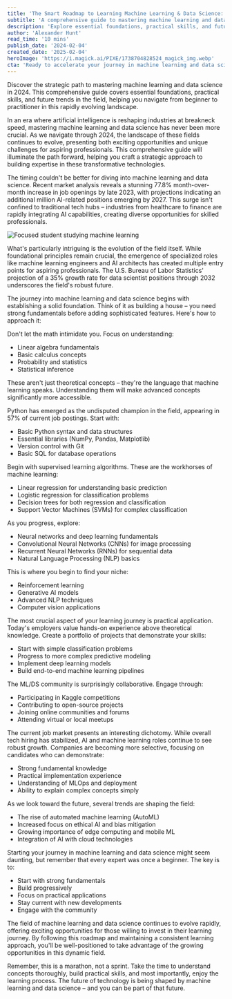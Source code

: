 ```yaml
---
title: 'The Smart Roadmap to Learning Machine Learning & Data Science: A Step-by-Step Guide'
subtitle: 'A comprehensive guide to mastering machine learning and data science in 2024'
description: 'Explore essential foundations, practical skills, and future trends in machine learning and data science. This guide helps you navigate from beginner to practitioner in this rapidly evolving landscape.'
author: 'Alexander Hunt'
read_time: '10 mins'
publish_date: '2024-02-04'
created_date: '2025-02-04'
heroImage: 'https://i.magick.ai/PIXE/1738704828524_magick_img.webp'
cta: 'Ready to accelerate your journey in machine learning and data science? Follow us on LinkedIn for daily insights, industry updates, and exclusive learning resources that will help you stay ahead in this dynamic field!'
---
```


Discover the strategic path to mastering machine learning and data science in 2024. This comprehensive guide covers essential foundations, practical skills, and future trends in the field, helping you navigate from beginner to practitioner in this rapidly evolving landscape.

In an era where artificial intelligence is reshaping industries at breakneck speed, mastering machine learning and data science has never been more crucial. As we navigate through 2024, the landscape of these fields continues to evolve, presenting both exciting opportunities and unique challenges for aspiring professionals. This comprehensive guide will illuminate the path forward, helping you craft a strategic approach to building expertise in these transformative technologies.

The timing couldn't be better for diving into machine learning and data science. Recent market analysis reveals a stunning 77.8% month-over-month increase in job openings by late 2023, with projections indicating an additional million AI-related positions emerging by 2027. This surge isn't confined to traditional tech hubs – industries from healthcare to finance are rapidly integrating AI capabilities, creating diverse opportunities for skilled professionals.

![Focused student studying machine learning](https://i.magick.ai/PIXE/1738704828528_magick_img.webp)

What's particularly intriguing is the evolution of the field itself. While foundational principles remain crucial, the emergence of specialized roles like machine learning engineers and AI architects has created multiple entry points for aspiring professionals. The U.S. Bureau of Labor Statistics' projection of a 35% growth rate for data scientist positions through 2032 underscores the field's robust future.

The journey into machine learning and data science begins with establishing a solid foundation. Think of it as building a house – you need strong fundamentals before adding sophisticated features. Here's how to approach it:

Don't let the math intimidate you. Focus on understanding:
- Linear algebra fundamentals
- Basic calculus concepts
- Probability and statistics
- Statistical inference

These aren't just theoretical concepts – they're the language that machine learning speaks. Understanding them will make advanced concepts significantly more accessible.

Python has emerged as the undisputed champion in the field, appearing in 57% of current job postings. Start with:
- Basic Python syntax and data structures
- Essential libraries (NumPy, Pandas, Matplotlib)
- Version control with Git
- Basic SQL for database operations

Begin with supervised learning algorithms. These are the workhorses of machine learning:
- Linear regression for understanding basic prediction
- Logistic regression for classification problems
- Decision trees for both regression and classification
- Support Vector Machines (SVMs) for complex classification

As you progress, explore:
- Neural networks and deep learning fundamentals
- Convolutional Neural Networks (CNNs) for image processing
- Recurrent Neural Networks (RNNs) for sequential data
- Natural Language Processing (NLP) basics

This is where you begin to find your niche:
- Reinforcement learning
- Generative AI models
- Advanced NLP techniques
- Computer vision applications

The most crucial aspect of your learning journey is practical application. Today's employers value hands-on experience above theoretical knowledge. Create a portfolio of projects that demonstrate your skills:
- Start with simple classification problems
- Progress to more complex predictive modeling
- Implement deep learning models
- Build end-to-end machine learning pipelines

The ML/DS community is surprisingly collaborative. Engage through:
- Participating in Kaggle competitions
- Contributing to open-source projects
- Joining online communities and forums
- Attending virtual or local meetups

The current job market presents an interesting dichotomy. While overall tech hiring has stabilized, AI and machine learning roles continue to see robust growth. Companies are becoming more selective, focusing on candidates who can demonstrate:
- Strong fundamental knowledge
- Practical implementation experience
- Understanding of MLOps and deployment
- Ability to explain complex concepts simply

As we look toward the future, several trends are shaping the field:
- The rise of automated machine learning (AutoML)
- Increased focus on ethical AI and bias mitigation
- Growing importance of edge computing and mobile ML
- Integration of AI with cloud technologies

Starting your journey in machine learning and data science might seem daunting, but remember that every expert was once a beginner. The key is to:
- Start with strong fundamentals
- Build progressively
- Focus on practical applications
- Stay current with new developments
- Engage with the community

The field of machine learning and data science continues to evolve rapidly, offering exciting opportunities for those willing to invest in their learning journey. By following this roadmap and maintaining a consistent learning approach, you'll be well-positioned to take advantage of the growing opportunities in this dynamic field.

Remember, this is a marathon, not a sprint. Take the time to understand concepts thoroughly, build practical skills, and most importantly, enjoy the learning process. The future of technology is being shaped by machine learning and data science – and you can be part of that future.